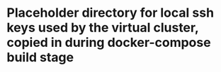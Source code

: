 # Placeholder directory for local ssh keys used by the virtual cluster, copied in during docker-compose build stage
